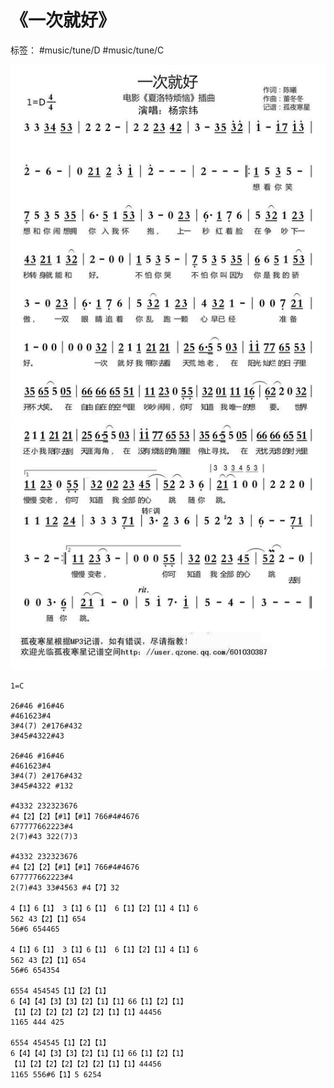 # 《一次就好》

标签： #music/tune/D #music/tune/C 

![](../../assets/Pasted%20image%2020240714123227.png)

```
1=C

26#46 #16#46
#461623#4
3#4(7) 2#176#432
3#45#4322#43

26#46 #16#46
#461623#4
3#4(7) 2#176#432
3#45#4322 #132

#4332 232323676
#4【2】【2】【#1】【#1】766#4#4676
677777662223#4
2(7)#43 322(7)3

#4332 232323676
#4【2】【2】【#1】【#1】766#4#4676
677777662223#4
2(7)#43 33#4563 #4【7】32

4【1】6【1】 3【1】6【1】 6【1】【2】【1】4【1】6
562 43【2】【1】654
56#6 654465

4【1】6【1】 3【1】6【1】 6【1】【2】【1】4【1】6
562 43【2】【1】654
56#6 654354

6554 454545【1】【2】【1】
6【4】【4】【3】【3】【2】【1】【1】66【1】【2】【1】
【1】【2】【2】【2】【2】【2】【1】【1】44456
1165 444 425

6554 454545【1】【2】【1】
6【4】【4】【3】【3】【2】【1】【1】66【1】【2】【1】
【1】【2】【2】【2】【2】【2】【1】【1】44456
1165 556#6【1】5 6254
```
